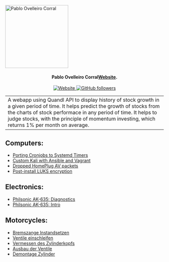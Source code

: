 

<img src="https://pablo.tools/img/avatar.gif" align="center"
											  alt="Pablo Ovelleiro Corral" width="200" height="200">


<h4 align="center">Pablo Ovelleiro Corral<a href="https://pablo.tools" target="_blank">Website</a>.</h4>

<i class="fa fa-github" aria-hidden="true"></i>
<p align="center">

<a href="https://pablo.tools">
	<img src="https://img.shields.io/badge/web-https%3A%2F%2Fpablo.tools-blue" alt="Website">
</a>


<a href="https://github.com/pinpox">
	<img alt="GitHub followers" src="https://img.shields.io/github/followers/pinpox?label=Github">
</a>

</p>

<table>
	<tr>
		<td>
			A webapp using Quandl API to display history of stock growth in a given period of time. It helps predict the growth of stocks from the  charts of stock performace in any period of time. It helps to judge stocks, with the principle of momentum investing, which returns 1% per month on average.
		</td>
	</tr>
</table>


## Computers:
- [Porting Cronjobs to Systemd Timers](https://pablo.tools/posts/computers/cron-to-systemd/)
- [Custom Kali with Ansible and Vagrant](https://pablo.tools/posts/computers/custom-kali-box/)
- [Dropped HomePlug AV packets](https://pablo.tools/posts/computers/dropped-packets/)
- [Post-install LUKS encryption](https://pablo.tools/posts/computers/arch-to-luks/)


## Electronics:
- [Philsonic AK-635: Diagnostics](https://pablo.tools/posts/electronics/philsonic-ak-635-part-2/)
- [Philsonic AK-635: Intro](https://pablo.tools/posts/electronics/philsonic-ak-635-part-1/)


## Motorcycles:
- [Bremszange Instandsetzen](https://pablo.tools/posts/motorcycles/bremszange/)
- [Ventile einschleifen](https://pablo.tools/posts/motorcycles/r100gs-ventile-einschleifen/)
- [Vermessen des Zylinderkopfs](https://pablo.tools/posts/motorcycles/r100gs-zylinder-vermessen/)
- [Ausbau der Ventile](https://pablo.tools/posts/motorcycles/r100gs-ausbau-ventile/)
- [Demontage Zylinder](https://pablo.tools/posts/motorcycles/r100gs-zylinder-demontage/)
